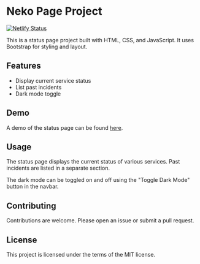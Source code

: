# Neko Page Project

[![Netlify Status](https://api.netlify.com/api/v1/badges/ae317f21-c694-474d-aae4-1e2432576b9d/deploy-status)](https://app.netlify.com/sites/lustrous-druid-48702d/deploys)

This is a status page project built with HTML, CSS, and JavaScript. It uses Bootstrap for styling and layout.

## Features

- Display current service status
- List past incidents
- Dark mode toggle

## Demo

A demo of the status page can be found [here](https://nekostatus.netlify.app/).

## Usage

The status page displays the current status of various services. Past incidents are listed in a separate section.

The dark mode can be toggled on and off using the "Toggle Dark Mode" button in the navbar.

## Contributing

Contributions are welcome. Please open an issue or submit a pull request.

## License

This project is licensed under the terms of the MIT license.